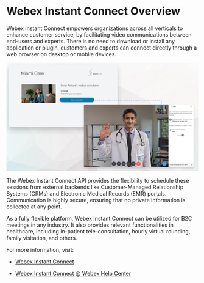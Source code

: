 # Webex Instant Connect Overview

Webex Instant Connect empowers organizations across all verticals to enhance customer service, by facilitating video communications between end-users and experts. There is no need to download or install any application or plugin, customers and experts can connect directly through a web browser on desktop or mobile devices.

![Instant Connect Overview](images/overview.jpg)

The Webex Instant Connect API provides the flexibility to schedule these sessions from external backends like Customer-Managed Relationship Systems (CRMs) and Electronic Medical Records (EMR) portals. Communication is highly secure, ensuring that no private information is collected at any point.

As a fully flexible platform, Webex Instant Connect can be utilized for B2C meetings in any industry. It also provides relevant functionalities in healthcare, including in-patient tele-consultation, hourly virtual rounding, family visitation, and others.

For more information, visit:

* [Webex Instant Connect](https://instant.webex.com)

* [Webex Instant Connect @ Webex Help Center](https://help.webex.com/en-us/article/sv0h2ab/Webex-Instant-Connect)
